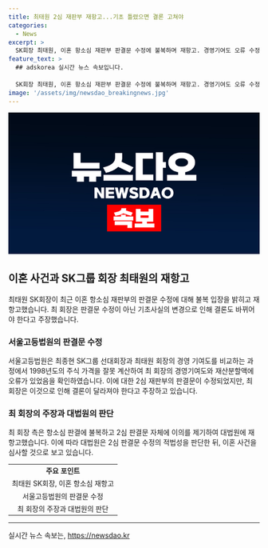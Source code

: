 ```yaml
---
title: 최태원 2심 재판부 재항고...기초 틀렸으면 결론 고쳐야
categories:
  - News
excerpt: >
  SK회장 최태원, 이혼 항소심 재판부 판결문 수정에 불복하며 재항고. 경영기여도 오류 수정으로 재산분할 1조4000억원→유지. 최 회장 판결 기초 변경, 결론도 변해야 주장. 대법원, 2심 판결문 수정 적법 여부 판단 후 이혼 사건 판단 예상.
feature_text: >
  ## adskorea 실시간 뉴스 속보입니다.

  SK회장 최태원, 이혼 항소심 재판부 판결문 수정에 불복하며 재항고. 경영기여도 오류 수정으로 재산분할 1조4000억원→유지. 최 회장 판결 기초 변경, 결론도 변해야 주장. 대법원, 2심 판결문 수정 적법 여부 판단 후 이혼 사건 판단 예상.
image: '/assets/img/newsdao_breakingnews.jpg'
---
```


<p><img src="/assets/img/newsdao_breakingnews.jpg" alt="adskorea 속보" /></p>

<h2 data-ke-size="size26">이혼 사건과 SK그룹 회장 최태원의 재항고</h2>

<p data-ke-size="size16">최태원 SK회장이 최근 이혼 항소심 재판부의 판결문 수정에 대해 불복 입장을 밝히고 재항고했습니다. 최 회장은 판결문 수정이 아닌 기초사실의 변경으로 인해 결론도 바뀌어야 한다고 주장했습니다.</p>

<h3>서울고등법원의 판결문 수정</h3>

<p data-ke-size="size16">서울고등법원은 최종현 SK그룹 선대회장과 최태원 회장의 경영 기여도를 비교하는 과정에서 1998년도의 주식 가격을 잘못 계산하여 최 회장의 경영기여도와 재산분할액에 오류가 있었음을 확인하였습니다. 이에 대한 2심 재판부의 판결문이 수정되었지만, 최 회장은 이것으로 인해 결론이 달라져야 한다고 주장하고 있습니다.</p>

<h3>최 회장의 주장과 대법원의 판단</h3>

<p data-ke-size="size16">최 회장 측은 항소심 판결에 불복하고 2심 판결문 자체에 이의를 제기하여 대법원에 재항고했습니다. 이에 따라 대법원은 2심 판결문 수정의 적법성을 판단한 뒤, 이혼 사건을 심사할 것으로 보고 있습니다.</p>

<table>
  <tr>
    <td style="text-align: center; height: 17px;"><b>주요 포인트</b></td>
  </tr>
  <tr>
    <td style="text-align: center; height: 17px;">최태원 SK회장, 이혼 항소심 재항고</td>
  </tr>
  <tr>
    <td style="text-align: center; height: 17px;">서울고등법원의 판결문 수정</td>
  </tr>
  <tr>
    <td style="text-align: center; height: 17px;">최 회장의 주장과 대법원의 판단</td>
  </tr>
</table>

<hr> 

<p data-ke-size="size16"></p>
실시간 뉴스 속보는, <a href="https://newsdao.kr" rel="dofollow">https://newsdao.kr</a>


